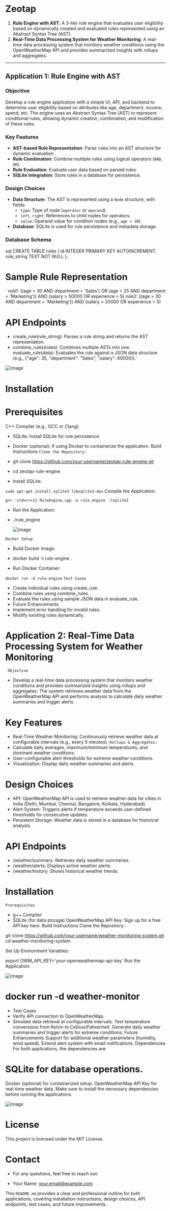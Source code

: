 # Zeotap 


1. **Rule Engine with AST**: A 3-tier rule engine that evaluates user eligibility based on dynamically created and evaluated rules represented using an Abstract Syntax Tree (AST).
2. **Real-Time Data Processing System for Weather Monitoring**: A real-time data processing system that monitors weather conditions using the OpenWeatherMap API and provides summarized insights with rollups and aggregates.

---

## Application 1: Rule Engine with AST

### Objective

Develop a rule engine application with a simple UI, API, and backend to determine user eligibility based on attributes like age, department, income, spend, etc. The engine uses an Abstract Syntax Tree (AST) to represent conditional rules, allowing dynamic creation, combination, and modification of these rules.

### Key Features

- **AST-based Rule Representation**: Parse rules into an AST structure for dynamic evaluation.
- **Rule Combination**: Combine multiple rules using logical operators (`AND`, `OR`).
- **Rule Evaluation**: Evaluate user data based on parsed rules.
- **SQLite Integration**: Store rules in a database for persistence.

### Design Choices

- **Data Structure**: The AST is represented using a `Node` structure, with fields:
  - `type`: Type of node (`operator` or `operand`).
  - `left`, `right`: References to child nodes for operators.
  - `value`: Operand value for condition nodes (e.g., `age > 30`).
- **Database**: SQLite is used for rule persistence and metadata storage.

### Database Schema

sql
CREATE TABLE rules (
    id INTEGER PRIMARY KEY AUTOINCREMENT,
    rule_string TEXT NOT NULL
);
# Sample Rule Representation

` rule1: ((age > 30 AND department = 'Sales') OR (age < 25 AND department = 'Marketing')) AND (salary > 50000 OR experience > 5)
rule2: ((age > 30 AND department = 'Marketing')) AND (salary > 20000 OR experience > 5)
#  API Endpoints
- create_rule(rule_string): Parses a rule string and returns the AST representation.
-  combine_rules(rules): Combines multiple ASTs into one.
evaluate_rule(data): Evaluates the rule against a JSON data structure (e.g., {"age": 35, "department": "Sales", "salary": 60000}).`

![image](https://github.com/user-attachments/assets/0d4cf395-a85d-4e70-92b9-12391b1cf8d7)

 #  Installation
#  Prerequisites
C++ Compiler (e.g., GCC or Clang).
- SQLite: Install SQLite for rule persistence.
- Docker (optional): If using Docker to containerize the application.
Build Instructions
`Clone the Repository:`

- git clone https://github.com/your-username/zeotap-rule-engine.git
- cd zeotap-rule-engine
- Install SQLite:

`sudo apt-get install sqlite3 libsqlite3-dev`
Compile the Application:

`g++ -std=c++11 RuleEngine.cpp -o rule_engine -lsqlite3`
- Run the Application:

- ./rule_engine

  ![image](https://github.com/user-attachments/assets/b009fdfc-12db-47bd-94a0-2767dc69fb70)

`Docker Setup`
- Build Docker Image:

- docker build -t rule-engine .
- Run Docker Container:


`docker run -d rule-engine`
`Test Cases`
- Create individual rules using create_rule.
- Combine rules using combine_rules.
- Evaluate the rules using sample JSON data in evaluate_rule.
- Future Enhancements
- Implement error handling for invalid rules.
- Modify existing rules dynamically.
#    Application 2: Real-Time Data Processing System for Weather Monitoring
` Objective`
- Develop a real-time data processing system that monitors weather conditions and provides summarized insights using rollups and aggregates. The system retrieves weather data from the OpenWeatherMap API and performs analysis to calculate daily weather summaries and trigger alerts.

#  Key Features
- Real-Time Weather Monitoring: Continuously retrieve weather data at configurable intervals (e.g., every 5 minutes).
`Rollups & Aggregates:`
- Calculate daily averages, maximum/minimum temperatures, and dominant weather conditions.
- User-configurable alert thresholds for extreme weather conditions.
- Visualization: Display daily weather summaries and alerts.
#  Design Choices
- API: OpenWeatherMap API is used to retrieve weather data for cities in India (Delhi, Mumbai, Chennai, Bangalore, Kolkata, Hyderabad).
-  Alert System: Triggers alerts if temperature exceeds user-defined thresholds for consecutive updates.
- Persistent Storage: Weather data is stored in a database for historical analysis.
# API Endpoints
- /weather/summary: Retrieves daily weather summaries.
- /weather/alerts: Displays active weather alerts.
- /weather/history: Shows historical weather trends.
#  Installation
`Prerequisites`
- g++ Compiler
- SQLite (for data storage)
OpenWeatherMap API Key: Sign up for a free API key here.
Build Instructions
Clone the Repository:

git clone https://github.com/your-username/weather-monitoring-system.git
cd weather-monitoring-system


Set Up Environment Variables:

export OWM_API_KEY='your-openweathermap-api-key'
Run the Application:

![image](https://github.com/user-attachments/assets/16d9b721-3e4c-45c2-ace4-822650b43305)


# docker run -d weather-monitor
- Test Cases
- Verify API connection to OpenWeatherMap.
- Simulate data retrieval at configurable intervals.
Test temperature conversions from Kelvin to Celsius/Fahrenheit.
Generate daily weather summaries and trigger alerts for extreme conditions.
Future Enhancements
Support for additional weather parameters (humidity, wind speed).
Extend alert system with email notifications.
Dependencies
For both applications, the dependencies are:

# SQLite for database operations.
Docker (optional) for containerized setup.
OpenWeatherMap API Key for real-time weather data.
Make sure to install the necessary dependencies before running the applications.

![image](https://github.com/user-attachments/assets/63bce9c6-fbb7-48eb-8733-8edfcee6ecbe)

# License
This project is licensed under the MIT License.

# Contact
- For any questions, feel free to reach out:

- Your Name: your.email@example.com

This `README.md` provides a clear and professional outline for both applications, covering installation instructions, design choices, API endpoints, test cases, and future improvements.
